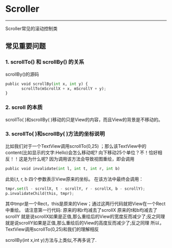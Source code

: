 # Scroller
---
Scroller常见的滚动控制类

## 常见重要问题
### 1. scrollTo() 和 scrollBy() 的关系
scrollBy()的源码
```python
public void scrollBy(int x, int y) {   
       scrollTo(mScrollX + x, mScrollY + y);   
}
```
### 2. scroll 的本质
scrollTo( )和scrollBy( )移动的只是View的内容，而且View的背景是不移动的。

### 3. scrollTo( )和scrollBy( )方法的坐标说明
比如我们对于一个TextView调用scrollTo(0,25) ；那么该TextView中的content(比如显示的文字:Hello)会怎么移动呢?
向下移动25个单位？不！恰好相反！！这是为什么呢?
因为调用该方法会导致视图重绘，即会调用
```python
public void invalidate(int l, int t, int r, int b)
```
此处l,t, r, b 四个参数表示View原来的坐标。
在该方法中最终会调用：
```python
tmpr.set(l - scrollX, t - scrollY, r - scrollX, b - scrollY);
p.invalidateChild(this, tmpr);
```
其中tmpr是一个Rect，this是原来的View；通过这两行代码就把View在一个Rect中重绘。
请注意第一行代码:
原来的l和r均减去了scrollX
原来的t和b均减去了scrollY
就是说scrollX如果是正值,那么重绘后的View的宽度反而减少了;反之同理
就是说scrollY如果是正值,那么重绘后的View的高度反而减少了;反之同理
所以，TextView调用scrollTo(0,25)和我们的理解相反

scrollBy(int x,int y)方法与上类似,不再多说了.
